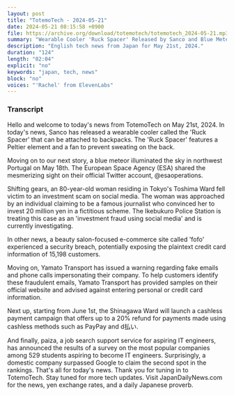 ```yaml
---
layout: post
title: "TotemoTech - 2024-05-21"
date: 2024-05-21 08:15:58 +0900
file: https://archive.org/download/totemotech/totemotech_2024-05-21.mp3
summary: "Wearable Cooler 'Ruck Spacer' Released by Sanco and Blue Meteor Lights Up Portuguese Sky, & more…"
description: "English tech news from Japan for May 21st, 2024."
duration: "124"
length: "02:04"
explicit: "no"
keywords: "japan, tech, news"
block: "no"
voices: "'Rachel' from ElevenLabs"
---
```


### Transcript

Hello and welcome to today's news from TotemoTech on May 21st, 2024. In today's news, Sanco has released a wearable cooler called the 'Ruck Spacer' that can be attached to backpacks. The 'Ruck Spacer' features a Peltier element and a fan to prevent sweating on the back.

Moving on to our next story, a blue meteor illuminated the sky in northwest Portugal on May 18th. The European Space Agency (ESA) shared the mesmerizing sight on their official Twitter account, @esaoperations.

Shifting gears, an 80-year-old woman residing in Tokyo's Toshima Ward fell victim to an investment scam on social media. The woman was approached by an individual claiming to be a famous journalist who convinced her to invest 20 million yen in a fictitious scheme. The Ikebukuro Police Station is treating this case as an 'investment fraud using social media' and is currently investigating.

In other news, a beauty salon-focused e-commerce site called 'fofo' experienced a security breach, potentially exposing the plaintext credit card information of 15,198 customers.

Moving on, Yamato Transport has issued a warning regarding fake emails and phone calls impersonating their company. To help customers identify these fraudulent emails, Yamato Transport has provided samples on their official website and advised against entering personal or credit card information.

Next up, starting from June 1st, the Shinagawa Ward will launch a cashless payment campaign that offers up to a 20% refund for payments made using cashless methods such as PayPay and d払い.

And finally, paiza, a job search support service for aspiring IT engineers, has announced the results of a survey on the most popular companies among 529 students aspiring to become IT engineers. Surprisingly, a domestic company surpassed Google to claim the second spot in the rankings. That's all for today's news. Thank you for tuning in to TotemoTech. Stay tuned for more tech updates.   Visit JapanDailyNews.com for the news, yen exchange rates, and a daily Japanese proverb.

